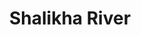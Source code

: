 ---
title: "Shalikha River"
title_bn: "শালিখা নদী"
description: "It originates from Tala upazila at Launch Ghat and falls into Kopotakkho river at Thuba-gachi."
---
